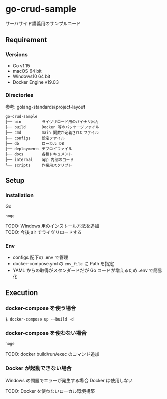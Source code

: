 # go-crud-sample

サーバサイド講義用のサンプルコード

## Requirement

### Versions

- Go v1.15  
- macOS 64 bit  
- Windows10 64 bit  
- Docker Engine v19.03  

### Directories

参考: golang-standards/project-layout

```shell
go-crud-sample
├── bin         ライヴリロード用のバイナリ出力
├── build       Docker 等のパッケージファイル
├── cmd         main 関数が定義されたファイル
├── configs     設定ファイル
├── db          ローカル DB
├── deployments デプロイファイル
├── docs        各種ドキュメント
├── internal    app 内部のコード
└── scripts     作業用スクリプト
```

## Setup

### Installation

Go

`hoge`

TODO: Windows 用のインストール方法を追加  
TODO: 今後 air でライヴリロードする

### Env

- configs 配下の .env で管理
- docker-compose.yml の `env_file` に Path を指定
- YAML からの取得がスタンダードだが Go コードが増えるため .env で簡易化

## Execution

### docker-compose を使う場合

`$ docker-compose up --build -d`

### docker-compose を使わない場合

`hoge`

TODO: docker build/run/exec のコマンド追加

### Docker が起動できない場合

Windows の問題でエラーが発生する場合 Docker は使用しない

TODO: Docker を使わないローカル環境構築
